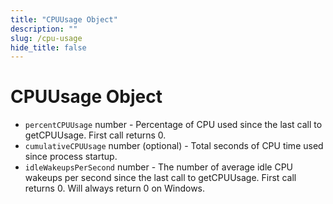 ```yaml
---
title: "CPUUsage Object"
description: ""
slug: /cpu-usage
hide_title: false
---
```


# CPUUsage Object

* `percentCPUUsage` number - Percentage of CPU used since the last call to getCPUUsage.
  First call returns 0.
* `cumulativeCPUUsage` number (optional) - Total seconds of CPU time used since process
  startup.
* `idleWakeupsPerSecond` number - The number of average idle CPU wakeups per second
  since the last call to getCPUUsage. First call returns 0. Will always return 0 on
  Windows.

